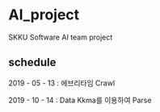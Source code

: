 # AI_project
SKKU Software AI team project

## schedule

2019 - 05 - 13 : 에브리타임 Crawl

2019 - 10 - 14 : Data Kkma를 이용하여 Parse
